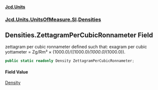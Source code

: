 #### [Jcd.Units](index 'index')
### [Jcd.Units.UnitsOfMeasure.SI](Jcd.Units.UnitsOfMeasure.SI 'Jcd.Units.UnitsOfMeasure.SI').[Densities](Densities 'Jcd.Units.UnitsOfMeasure.SI.Densities')

## Densities.ZettagramPerCubicRonnameter Field

zettagram per cubic ronnameter defined such that: exagram per cubic yottameter = Zg/Rm³ ×
(1000.0)/((1000.0)*(1000.0)*(1000.0)).

```csharp
public static readonly Density ZettagramPerCubicRonnameter;
```

#### Field Value
[Density](Density 'Jcd.Units.UnitTypes.Density')